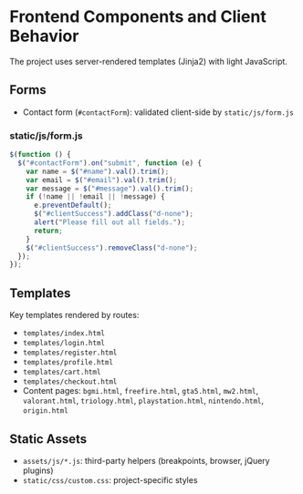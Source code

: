 # Frontend Components and Client Behavior

The project uses server-rendered templates (Jinja2) with light JavaScript.

## Forms
- Contact form (`#contactForm`): validated client-side by `static/js/form.js`

### static/js/form.js
```javascript
$(function () {
  $("#contactForm").on("submit", function (e) {
    var name = $("#name").val().trim();
    var email = $("#email").val().trim();
    var message = $("#message").val().trim();
    if (!name || !email || !message) {
      e.preventDefault();
      $("#clientSuccess").addClass("d-none");
      alert("Please fill out all fields.");
      return;
    }
    $("#clientSuccess").removeClass("d-none");
  });
});
```

## Templates
Key templates rendered by routes:
- `templates/index.html`
- `templates/login.html`
- `templates/register.html`
- `templates/profile.html`
- `templates/cart.html`
- `templates/checkout.html`
- Content pages: `bgmi.html`, `freefire.html`, `gta5.html`, `mw2.html`, `valorant.html`, `triology.html`, `playstation.html`, `nintendo.html`, `origin.html`

## Static Assets
- `assets/js/*.js`: third-party helpers (breakpoints, browser, jQuery plugins)
- `static/css/custom.css`: project-specific styles
